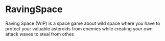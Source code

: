 # RavingSpace
Raving Space (WIP) is a space game about wild space where you have to protect your valuable asteroids from enemies while creating your own attack waves to steal from othes

